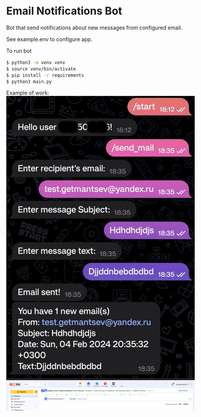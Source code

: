 # Email Notifications Bot

Bot that send notifications about new messages from configured email.

See example.env to configure app.

To run bot

```bash
$ python3 -m venv venv
$ source venv/bin/activate
$ pip install -r requirements
$ python3 main.py
```

Example of work: \
![](img/img1.jpg)
![](img/img2.jpg)
